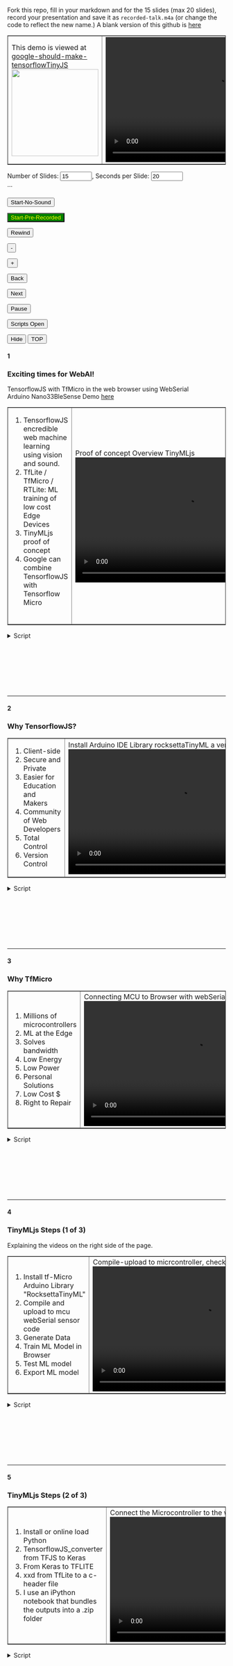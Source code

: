 
Fork this repo, fill in your markdown and <html> for the 15 slides (max 20 slides), record your presentation and save it as ```recorded-talk.m4a``` (or change the code to reflect the new name.) A blank version of this github is [here](https://github.com/hpssjellis/pecha-kucha-lightning-talks-template)
 
<table border=1> <col style="width:50%"><col style="width:50%"><tr><td>
 This demo is viewed at <br><a href="https://hpssjellis.github.io/google-should-make-tensorflowTinyJS/">google-should-make-tensorflowTinyJS</a><br>
<img src="https://github.com/user-attachments/assets/ee407d91-f0cf-48f0-9abc-d9af472372f8" width=200 />
</td><td>
 <video controls autoplay muted loop style="width:512px; height:288px;">
     <source src="media/tf-js-micro.mp4" type="video/mp4" >
 </video>
 </td></tr>
 </table>
Number of Slides: <input type="text" id="myCountLinks" size="6" value="15" >, Seconds per Slide: <input type="text" id="myCountMax" size="6" value="20" >
<div id="myNumSlides" style=" position:sticky; top:0px; left:20px; height:25px; "> ...</div> 

  
<div id="myStick"  style=" position:sticky; top:30px; display:inline; ">
 
 <input type=button value="Start-No-Sound" onclick="{
   document.getElementById('myStick').style.display = 'none';                                                 
   xSlide  = document.getElementById('myCountLinks').value; 
   myMainNum = document.getElementById('myCountMax').value;    
   myAudio01.pause();
   myAudio01.currentTime = 0;  
   myIndex = 0;  
   clearInterval(myLooper);  
   myCountUp = -1;
   carousel();  
}">
 
<input type=button value="Start-Pre-Recorded" style="background-color:green; color:yellow;" onclick="{                                                        
   document.getElementById('myStick').style.display = 'none';   
   xSlide  = document.getElementById('myCountLinks').value; 
   myMainNum = document.getElementById('myCountMax').value;  
   myAudio01.pause();
   myAudio01.currentTime = 0;                                                
   myAudio01 = new Audio('recorded-talk.m4a');
   myAudio01.play(); 
   myIndex = 0;  
   clearInterval(myLooper);  
   carousel();                                                
}">  
 
  <input type=button value="Rewind" onclick="{
   myIndex = 0;  
   clearInterval(myLooper);
   clearInterval(myCounting);
   if (myAudio01.paused && myAudio01.currentTime > 0 && !myAudio01.ended) {
      } else {
         myAudio01.pause();
     }
}">   

 <input type=button value="-" onclick="{
   clearInterval(myLooper);
   clearInterval(myCounting);
   myIndex -= 1;    
   window.location.href='#'+myIndex;
}">   
  
<input type=button value="+" onclick="{
  clearInterval(myLooper);
  clearInterval(myCounting);
  myIndex += 1;  
  window.location.href='#'+myIndex;
}"> 
  
<input type=button value="Back" onclick="{
   myIndex = myIndex - 2;    
   if (myIndex <= 0){myIndex=0};                                      
   myNext();
}">   
  
<input type=button value="Next" onclick="{
   myNext();
}"> 
 
    
  
 <input id="myPause" type=button value="Pause" onclick="{ 
   clearInterval(myLooper);
   clearInterval(myCounting);
   if (this.value == 'Pause'){                                                     
       this.value = 'Play / Pause'; 
       if (myAudio01.paused && myAudio01.currentTime > 0 && !myAudio01.ended) {
      } else {
         myAudio01.pause();
     }
   } else {    
     myIndex -= 1; 
     myCountUp += 1;
     carousel();                                                 
     this.value = 'Pause';  
     if (myAudio01.paused && myAudio01.currentTime > 0 && !myAudio01.ended) {
         myAudio01.play();
      }                                                    
   }
}"> 

 <input id="myPause" type=button value="Scripts Open" onclick="{ 
   let myScripts = document.getElementsByClassName('myDetails')
   if (this.value == 'Scripts Open'){                                                     
       this.value = 'Scripts Close'; 
       for (let i=0; i < myScripts.length; i++){
           myScripts[i].open = true
       }
   } else {                                           
     this.value = 'Scripts Open';  
       for (let i=0; i < myScripts.length; i++){
           myScripts[i].open = false
       }     
   }
}"> 

 
<input type=button value="Hide" onclick="{
   document.getElementById('myStick').style.display = 'none';
}"> 
  <input type=button value="TOP" onclick="{ 
   window.location.href='#top'; 
}">  
  
 </div>

#### 1 
### Exciting times for WebAI!
TensorflowJS with TfMicro in the web browser using WebSerial<br>
Arduino Nano33BleSense Demo <a href="https://hpssjellis.github.io/tinyMLjs/public/acceleration/a00-best-acceleration.html"> here</a>

<table border=1> <col style="width:50%"><col style="width:50%"><tr><td>


<ol>
  <li>TensorflowJS encredible web machine learning using vision and sound.</li>
  <li>TfLite / TfMicro / RTLite: ML training of low cost Edge Devices </li>
  <li>TinyMLjs proof of concept</li> 
  <li>Google can combine TensorflowJS with Tensorflow Micro</li>
</ol>

<br>

</td><td>
 Proof of concept Overview TinyMLjs<br>
 <video controls autoplay muted loop style="width:512px; height:288px;">
     <source src="media/vid/a01-tinyMLjs.mp4" type="video/mp4" >
 </video>
 </td></tr>
 </table>

 

<details class="myDetails" closed> <summary>Script</summary>


Let's explore the exciting potential of combining TensorFlowJS with TfMicro using WebSerial. 
We're familiar with TensorFlowJS for vision and sound models, but now let's push further. 
This proof of concept uses TinyMLjs to train sensor-based ML models for actuators on low-cost microcontrollers—all within the browser!

</details> 

<br><br><br><br><br><br>

<hr>


#### 2 
### Why TensorflowJS?

<table border=1> <col style="width:50%"><col style="width:50%"><tr><td>
 <ol>
<li>Client-side</li>
<li>Secure and Private</li>
<li>Easier for Education and Makers</li>
<li>Community of Web Developers</li>
<li>Total Control</li>
<li>Version Control</li>
 </ol>
</td><td>
 Install Arduino IDE Library rocksettaTinyML a verison of TfMicro<br>
 <video controls autoplay muted loop style="width:512px; height:288px;">
     <source src="media/vid/a02-rocksettaTinyML.mp4" type="video/mp4" >
 </video>
 </td></tr>
 </table>


<details class="myDetails"  closed> <summary>Script</summary>
Why choose TensorflowJS for this approach? First, it's client-side, which means no data needs to leave your device—ensuring both privacy and security. 
 It’s also perfect for education and maker communities because it's simple to use. Plus, you have full control over the process, with robust version management and support from a massive community of web developers.
</details> 

<br><br><br><br><br><br>

<hr>


#### 3 
### Why TfMicro


<table border=1> <col style="width:50%"><col style="width:50%"><tr><td>
<ol> 
<li>Millions of microcontrollers</li>
<li>ML at the Edge</li>
<li>Solves bandwidth</li>
<li>Low Energy</li>
<li>Low Power</li>
<li>Personal Solutions</li>
<li>Low Cost $</li>
<li>Right to Repair</li>
</ol>
</td><td>
 Connecting MCU to Browser with webSerial <br>
 <video controls autoplay muted loop style="width:512px; height:288px;">
     <source src="media/vid/a03-compile-webserial.mp4" type="video/mp4">
 </video>
 </td></tr>
 </table>



<details  class="myDetails" closed> <summary>Script</summary>


And why TfMicro? The ability to run machine learning on millions of microcontrollers brings ML to the edge. 
It solves common bandwidth problems by processing data locally, with minimal energy consumption. 
These microcontrollers offer low-power, affordable solutions—making this approach accessible for personal projects as well as commercial applications. 
Our "Right to Repair" allows us easy ways to reuse, repair and restore these products.

</details> 

<br><br><br><br><br><br>

<hr>


#### 4 
### TinyMLjs Steps (1 of 3)

Explaining the videos on the right side of the page.

<table border=1> <col style="width:50%"><col style="width:50%"><tr><td>
<ol>
<li>Install tf-Micro Arduino Library  "RocksettaTinyML"</li>
<li>Compile and upload to mcu webSerial sensor code</li>
<li>Generate Data</li>
<li>Train ML Model in Browser</li>
<li>Test ML model</li>
<li>Export ML model</li>
</ol>
</td><td>
 Compile-upload to micrcontroller, check serial LED on/off <br>
 <video controls autoplay muted loop style="width:512px; height:288px;">
     <source src="media/vid/a04-close-arduino.mp4" type="video/mp4" >
 </video>
 </td></tr>
 </table>


<details  class="myDetails" closed> <summary>Script</summary>

Let’s talk about how to use TinyMLjs with TfMicro. Step one: install the 'RocksettaTinyML' library, compile the sensor code, and upload it to your microcontroller using WebSerial. Once that’s done, generate your sensor data, train the model right in your browser, test it, and then export the final model. Simple and efficient!

</details> 

<br><br><br><br><br><br>

<hr>


#### 5 
###  TinyMLjs Steps (2 of 3)



<table border=1> <col style="width:50%"><col style="width:50%"><tr><td>
<ol>
<li>Install or online load Python</li>
<li>TensorflowJS_converter from TFJS to Keras</li>
<li>From Keras to TFLITE</li>
<li>xxd from TfLite to a c-header file</li>
<li>I use an iPython notebook that bundles the outputs into a .zip folder</li>
</ol>


</td><td>
Connect the Microcontroller to the webpage using webSerial <br>
 <video controls autoplay muted loop style="width:512px; height:288px;">
     <source src="media/vid/a05-connect-webserial.mp4" type="video/mp4">
 </video>
 </td></tr>
 </table>



<details  class="myDetails" closed> <summary>Script</summary>
In step two, you’ll need Python installed or loaded online. Then, use TensorflowJS_Converter to convert your trained TFJS model into Keras format, then to TFlite and finally using xxd convert 
 the tFlite file into a c-header file which is an array of the binary characters needed to be run in the microcontroller. I use an iPython notebook that bundles all of the output into a zipped folder
</details> 

<br><br><br><br><br><br>

<hr>



#### 6
###  TinyMLjs Steps (3 of 3)


<table border=1> <col style="width:50%"><col style="width:50%"><tr><td>
<ol>
<li>RocksettaTinyML library examples Arduino Code</li>
<li>Replace c-header file library</li>
<li>Compile, upload and test in the serial monitor</li>
<li>Can also test back in the browser</li>
</ol>
</td><td>
 Create motion x, y, z data <br>
 <video controls autoplay muted loop style="width:512px; height:288px;">
     <source src="media/vid/a06-data.mp4" type="video/mp4" >
 </video>
 </td></tr>
 </table>



 
<details  class="myDetails" closed> <summary>Script</summary>


Using the RocksettaTinyML arduino Library and finding the ML model for your micrcontroller. The code has two files an .ino file and a c-header file. The c-header file needs to be replaced with the converted file you just made and then the entire sketch
needs to be compiled and uploaded to the micrcontroller and then tested in the serial monitor. Note: This testing can also be done in the browser.

</details> 

<br><br><br><br><br><br>

<hr>



#### 7 
### Why Do we need the Web Developers Community and Google? (1 of 4)
## General

<table border=1> <col style="width:50%"><col style="width:50%"><tr><td>

 <ol>
  <li style="color:red">WebSerial barely works on Android</li>
  <li style="color:red">TensorflowJS_Converter is written in Python</li>
  <li style="color:red">Flashing code to MCU from the Browser only for the ESP boards</li>
  <li style="color:red">No community written code for the multitude of mcu's </li>
  <li style="color:red">Advanced: code can't yet be compiled in the browser client-side?</li>
</ol>
</td><td>
Train the model in the browser <br>
 <video controls autoplay muted loop style="width:512px; height:288px;">
     <source src="media/vid/a07-train.mp4" type="video/mp4">
 </video>
 </td></tr>
 </table>


<details  class="myDetails" closed> <summary>Script</summary>

Now, why do we need support from the Web Developers, Maker Community and Google? First, WebSerial on Android needs some improvements, along with a Javascript lite version Python TensorflowJS_Converter. Flashing code directly from the browser will make it easier to support a wide range of microcontrollers. Imagine if we could even compile code right in the browser. These innovations are only possible with strong community and corporate support


</details> 

<br><br><br><br><br><br>

<hr>



#### 8 
### Why Do we need the community and Google? (2 of 4)
## WebSerial and TensorflowJS_Converter







<table border=1> <col style="width:50%"><col style="width:50%"><tr><td>
 <ol>
  <li>WebSerial/WebUSB needs to be stable on Android so all of this can be done from your cell phone</li>
  <li>A lite version of TensorflowJS_Converter written in Javascript is needede to make the c-header file </li>
</ol>
</td><td>
After training the model test it in the browser <br>
 <video controls autoplay muted loop style="width:512px; height:288px;">
     <source src="media/vid/a08-test-model.mp4" type="video/mp4" >
 </video>
 </td></tr>
 </table>



<details  class="myDetails" closed> <summary>Script</summary>
For WebSerial and TensorflowJS_Converter to reach their full potential, they need to be stable on Android. Additionally, a lightweight version of TensorflowJS_Converter written in Javascript would make generating C-header files much easier for developers.
</details> 

<br><br><br><br><br><br>

<hr>



#### 9 
### Why Do we need the community and Google? (3 of 4)
## Flashing from the browser and community code


<table border=1> <col style="width:50%"><col style="width:50%"><tr><td>
 <ol>
  <li>The <a href="https://jason2866.github.io/WebSerial_ESPTool/">ESP online tool</a> can flash compiled code in the browser</li>
  <li>That ability needs to be able to be done on multiple mcu's</li>
  <li>The community can write the C++ code needed for the multitude of different mcu's sensors and actuators</li>
</ol>


</td><td>
View and export model from TensorflowJS <br>
 <video controls autoplay muted loop style="width:512px; height:288px;">
     <source src="media/vid/a09-export-model.mp4" type="video/mp4">
 </video>
 </td></tr>
 </table>


 
<details  class="myDetails" closed> <summary>Script</summary>


The ESP tool already allows us to flash code directly from the browser for the ESP32 microcontroller board, but we need to expand that capability to other MCUs. The Community of Web Developers and Makers is essential for developing C++ code that will support a wide range of microcontrollers, sensors, and actuators and checking that these sketches work within the web browser environment.

</details> 

<br><br><br><br><br><br>

<hr>



#### 10 
### Why Do we need the community and Google? (4 of 4)
## Advanced: compiling microcontroller code from the browser! <br><br>



<table border=1> <col style="width:50%"><col style="width:50%"><tr><td>
It’s good to remember Atwood’s Law: any application that can be written in JavaScript will eventually be written in JavaScript.<br><br>
Do we even need a microcontroller IDE? Can the code be written from the browser client-side or an image be saved and flashed directly to the microcontroller? These are questions that may become more importent and easier to achieve over the
next decade.


</td><td>
Load Python and use the TensorflowJS_Converter <br>
 <video controls autoplay muted loop style="width:512px; height:288px;">
     <source src="media/vid/a10-python-convert-to-c-header.mp4" type="video/mp4" >
 </video>
 </td></tr>
 </table>


<details  class="myDetails" closed> <summary>Script</summary>
Finally, we reach the ultimate goal: compiling microcontroller code directly in the browser. Following Atwood’s Law, any application that can be written in Javascript eventually will be written in Javascript. 
 Do we even need a dedicated IDE anymore? Could all this be done from within the browser itself? Those are advanced questions that may take a while to answer.

</details> 

<br><br><br><br><br><br>

<hr>



#### 11
### Google Can Democritize ML on Microcontrollers in the Browser 




<table border=1> <col style="width:50%"><col style="width:50%"><tr><td>

 
 <ol>
  <li style="color:green">Google can stabilize webSerial on Android</li>
  <li style="color:green">Google can make a lite TensorflowJS_converter in Javascript </li>
  <li style="color:green">Google can improve browser code flashing</li>
  <li style="color:green">Google can brainstorm clientside compiling</li>
</ol>

</td><td>
Python generates the tflite file then a c-header file all zipped <br>
 <video controls autoplay muted loop style="width:512px; height:288px;">
     <source src="media/vid/a11-c-header.mp4" type="video/mp4" >
 </video>
 </td></tr>
 </table>


<details  class="myDetails" closed> <summary>Script</summary>


Google has the power to truly democratize machine learning at the edge. Google can stabilize webSerial on Android. Google can make a lite TensorflowJS_converter in Javascript. Google can improve browser code flashing.  Google can brainstorm clientside compiling.
Imagine millions of web developers having the ability to adapt machine learning models for physical world applications!
</details> 

<br><br><br><br><br><br>

<hr>



#### 12 
### Who is Jeremy Ellis



<table border=1> <col style="width:50%"><col style="width:50%"><tr><td>

 <ol>
  <li>Technology teacher for ~35 years</li>
  <li>In the 1990's was making 3 layer 8 node neural networks</li>
  <li>Manually adjusted the weights. Nothing really worked</li>
  <li>2015 Tensorflow made everything easier</li>
  <li>By 2019 he was an expert in <a href="https://hpssjellis.github.io/beginner-tensorflowjs-examples-in-javascript/">browser based TensorflowJS</a></li>
  <li>Then he switched to ML on physical microcontrollers</li>
  <li>By 2024 he had become an expert at <a href="https://github.com/hpssjellis/maker100">Arduino Pro</a> and the <a href="https://github.com/hpssjellis/maker100-eco">Seeedstudio esp32</a>. </li>

</ol>
</td><td>
 RocksettaTinyML machine learning code to be compiled <br>
 <video controls autoplay muted loop style="width:512px; height:288px;">
     <source src="media/vid/a12-rocksettaTinyML-ml-file.mp4" type="video/mp4" >
 </video>
 </td></tr>
 </table>



<details  class="myDetails" closed> <summary>Script</summary>

Jeremy Ellis has been a technology teacher for over 30 years. In the 1990's he was making 3 layer, 8 node, neural networks and manually adjusting the weights. Nothing really worked. 
In 2015 Tensorflow made everything easier. By 2019 he was an expert at TensorflowJS. Then he switched to physical mcu's. By 2024 he had become an expert at ML models on microcontrollers. 

</details> 

<br><br><br><br><br><br>

<hr>





#### 13 
### TinyMLjs Proof of Concept



<table border=1> <col style="width:50%"><col style="width:50%"><tr><td>
TinyMLjs with RocksettaTinyML proves that the browser can train machine learning models and those models can be converted and installed on microcontrollers.
There are issues that could streamline this process, but solving thosee issues will take a wider community involvement beyond what I can do.

</td><td>
Replace the c-header file compile and test in the serial monitor <br>
 <video controls autoplay muted loop style="width:512px; height:288px;">
     <source src="media/vid/a13-compile-and-text.mp4" type="video/mp4" >
 </video>
 </td></tr>
 </table>



<details  class="myDetails" closed> <summary>Script</summary>

TinyMLjs has shown that browser-based machine learning works, and it’s capable of training models that can then be converted and deployed onto microcontrollers. 

TensorFlowJS can be used to train a multitude of low-power, low-cost microcontrollers, giving power, privacy, freedom, and stability to everyone in this fast-changing world of microcontroller cloud costs and unstable software. 
Let’s be a part of using the greatest combination of Google frameworks: TensorFlowJS with TensorFlowMicro. 

</details> 

<br><br><br><br><br><br>

<hr>





#### 14
### TFJS with rtLite the new tfLite/Micro



<table border=1> <col style="width:50%"><col style="width:50%"><tr><td>
Let's start making rtLite the new tf-micro and TensorflowJS work together in the browser. 
 It can be done, it just needs a community and some interest from Google.

</td><td>
The ML serial output can be tested in the browser <br>
 <video controls autoplay muted loop style="width:512px; height:288px;">
     <source src="media/vid/a14-webserial-test.mp4" type="video/mp4" >
 </video>
 </td></tr>
 </table>



<details  class="myDetails" closed> <summary>Script</summary>


In conclusion, let’s work together to make Tf-Micro and TensorflowJS function seamlessly in the browser. 
With the strength of the community, interest by Google, the future of machine learning at the edge is bright and full of possibilities making it accessible and practical for a wide range of people and applications. 
While there are challenges, the benefits of local execution, data security, Javascript simpicity and offline capability make it a compelling endeavor. 

</details> 

<br><br><br><br><br><br>

<hr>


#### 15 
### Credits





<table border=1> <col style="width:50%"><col style="width:50%"><tr><td>


 
It is exciting to be part of the TensorflowJS community that has so much potential for the future of ML on Edge Devices.

Thank you, by Jeremy Ellis<br><br>

LinkedIn: <a href="https://www.linkedin.com/in/jeremy-ellis-4237a9bb/">jeremy-ellis-4237a9bb</a><br>

Github: <a href="https://github.com/hpssjellis">github.com/hpssjellis</a>

</td><td>
 Title <br>
 <video controls autoplay muted loop style="width:512px; height:288px;">
     <source src="media/tf-js-micro.mp4" type="video/mp4" >
 </video>
 </td></tr>
 </table>



<details  class="myDetails" closed> <summary>Script</summary>
 Thank you all for being here today. It’s an exciting time to be part of the TensorflowJS community, and I’m thrilled to be on this journey with you. Let’s keep pushing the limits of what’s possible!



</details> 

<br><br><br><br><br><br>

<hr>




<a href="#top">Top of page</a>









### By Jeremy Ellis LinkedIn <a href="https://ca.linkedin.com/in/jeremy-ellis-4237a9bb">jeremy-ellis-4237a9bb</a> Use at your own Risk!
### Note the github for this page, with markdown and javascript is at [https://github.com/hpssjellis/google-should-make-tensorflowTinyJS](https://github.com/hpssjellis/google-should-make-tensorflowTinyJS) 

A blank template repository for you to make your own presentations is at [https://github.com/hpssjellis/pecha-kucha-lightning-talks-template](https://github.com/hpssjellis/pecha-kucha-lightning-talks-template)



<script>
 let myIndex = 1;
 let myLooper = 0;
 let myCounting = 0;
 let myMainNum = 20;   
 let myCountUp = 0;
 let xSlide = 3;
 let myAudio01 = new Audio();
 
;
function carousel() {
  clearInterval(myCounting);
  myCountUp = -1;
  var i;
;
  myIndex++;
  if (myIndex > xSlide) {myIndex = xSlide};    
  window.location.href='#'+myIndex;
  myCountDown();
  myCounting = setInterval(myCountDown, 1000);
  myLooper = setTimeout(carousel, myMainNum*1000); 
}
  
function myCountDown(){
  myCountUp++;
  if (myCountUp >= myMainNum ) {
    myCountUp = myMainNum;                              
  }
  if (myIndex >= xSlide && myMainNum == myCountUp){ 
     document.getElementById("myNumSlides").innerHTML = `&nbsp;&nbsp;&nbsp; Slide ${myIndex} of ${xSlide} slides. ALL DONE <input type=button value="Show"  style="height:25px; " onclick="{document.getElementById('myStick').style.display = 'inline'; }"> `;
     clearInterval(myCounting);             
     clearInterval(myLooper);  
  }
  else {    
     document.getElementById("myNumSlides").innerHTML = `&nbsp;&nbsp;&nbsp; Slide ${myIndex} of ${xSlide} slides. ${myMainNum-myCountUp} seconds remaining <input type=button value="Show" style="height:25px; " onclick="{document.getElementById('myStick').style.display = 'inline'; }"> `;
  }
}
;
function myNext(){   
  xSlide  = document.getElementById('myCountLinks').value; 
  myMainNum = document.getElementById('myCountMax').value;                        
  clearInterval(myLooper) ; 
  carousel();  
}  
;
</script>  

